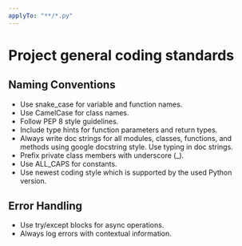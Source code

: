 ```yaml
---
applyTo: "**/*.py"
---
```


# Project general coding standards

## Naming Conventions

- Use snake_case for variable and function names.
- Use CamelCase for class names.
- Follow PEP 8 style guidelines.
- Include type hints for function parameters and return types.
- Always write doc strings for all modules, classes, functions, and methods using google docstring style. Use typing in doc strings.
- Prefix private class members with underscore (\_).
- Use ALL_CAPS for constants.
- Use newest coding style which is supported by the used Python version.

## Error Handling

- Use try/except blocks for async operations.
- Always log errors with contextual information.
